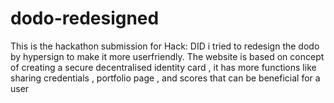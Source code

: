 # dodo-redesigned
This is the hackathon submission for Hack: DID
i tried to redesign the dodo by hypersign to make it more userfriendly. The website is based on concept of creating a secure decentralised identity card , it has more functions like sharing credentials , portfolio page , and scores that can be beneficial for a user
